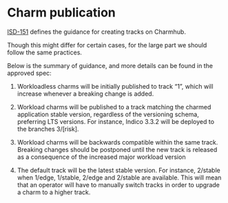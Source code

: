 # Charm publication


[ISD-151](https://docs.google.com/document/d/1wkucY_V7othjizqGoJcF8apF6WIhRPnI2OMM56mPzZc/edit?tab=t.0) defines the guidance for creating tracks on Charmhub.

Though this might differ for certain cases, for the large part we should follow the same practices.

Below is the summary of guidance, and more details can be found in the approved spec:

1.  Workloadless charms will be initially published to track “1”, which will increase whenever a breaking change is added.

2.  Workload charms will be published to a track matching the charmed application stable version, regardless of the versioning schema, preferring LTS versions. 
   For instance, Indico 3.3.2 will be deployed to the branches 3/[risk].

3.  Workload charms will be backwards compatible within the same track. 
   Breaking changes should be postponed until the new track is released as a consequence of the increased major workload version
   
4.  The default track will be the latest stable version. For instance, 2/stable when 1/edge, 1/stable, 2/edge and 2/stable are available. 
   This will mean that an operator will have to manually switch tracks in order to upgrade a charm to a higher track.
   